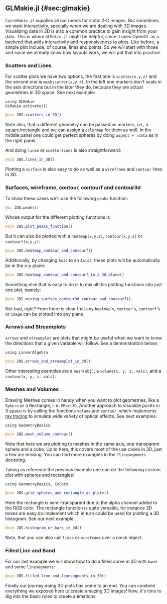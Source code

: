 ## GLMakie.jl {#sec:glmakie}

`CairoMakie.jl` supplies all our needs for static 2-D images.
But sometimes we want interactivity, specially when we are dealing with 3D images.
Visualizing data in 3D is also a common practice to gain insight from your data.
This is where `GLMakie.jl` might be helpful, since it uses OpenGL as a backend that adds interactivity and responsiveness to plots.
Like before, a simple plot include, of course, lines and points. So we will start with those and since we already know how layouts work, we will put that into practice.

### Scatters and Lines

For scatter plots we have two options, the first one is `scatter(x,y,z)` and the second one is `meshscatter(x,y,z)`. 
In the left one markers don't scale in the axis directions but in the later they do, because they are actual geometries in 3D space. See next example:

```
using GLMakie
GLMakie.activate!()
```

```jl
@sco JDS.scatters_in_3D()
```

Note also, that a different geometry can be passed as markers, i.e., a square/rectangle and we can assign a `colormap` for them as well.
In the middle panel one could get perfect spheres by doing `aspect = :data` as in the right panel.

And doing `lines` or `scatterlines` is also straightforward:

```jl
@sco JDS.lines_in_3D()
```

Plotting a `surface` is also easy to do as well as a `wireframe` and `contour` lines in 3D.

### Surfaces, wireframe, contour, contourf and contour3d 

To show these cases we'll use the following `peaks` function:

```jl
@sc JDS.peaks()
```

Whose output for the different plotting functions is

```jl
@sco JDS.plot_peaks_function()
```

But it can also be plotted with a `heatmap(x,y,z)`, `contour(x,y,z)` or `contourf(x,y,z)`:

```jl
@sco JDS.heatmap_contour_and_contourf()
```

Additionally, by changing `Axis` to an `Axis3`, these plots will be automatically be in the x-y plane:

```jl
@sco JDS.heatmap_contour_and_contourf_in_a_3d_plane()
```

Something else that is easy to do is to mix all this plotting functions into just one plot, namely:

```jl
@sco JDS.mixing_surface_contour3d_contour_and_contourf()
```

Not bad, right? From there is clear that  any `heatmap`'s, `contour`'s, `contourf`'s or `image` can be plotted into any plane.

### Arrows and Streamplots

`arrows` and `streamplot` are plots that might be useful when we want to know the directions that a given variable will follow.
See a demonstration below:

```
using LinearAlgebra
```

```jl
@sco JDS.arrows_and_streamplot_in_3d()
```

Other interesting examples are a `mesh(obj)`, a `volume(x, y, z, vals)`, and a `contour(x, y, z, vals)`.

### Meshes and Volumes 

Drawing Meshes comes in handy when you want to plot geometries, like a `Sphere` or a Rectangle, i. e. `FRect3D`.
Another approach to visualize points in 3 space is by calling the functions `volume` and `contour`, which implements [ray tracing](https://en.wikipedia.org/wiki/Ray_tracing_(graphics)) to simulate wide variety of optical effects. See next examples.

```
using GeometryBasics
```

```jl
@sco JDS.mesh_volume_contour()
```

Note that here we are plotting to meshes in the same axis, one transparent sphere and a cube.
Up to here, this covers most of the use cases in 3D, just a few are missing. You can find more examples in the `?linesegments` docstring.

Taking as reference the previous example one can do the following custom plot with spheres and rectangles:

```
using GeometryBasics, Colors
```

```jl
@sco JDS.grid_spheres_and_rectangle_as_plate()
```

Here the rectangle is semi-transparent due to the alpha channel added to the RGB color.
The rectangle function is quite versatile, for instance  3D boxes are easy do implement which in turn could be used for plotting a 3D histogram.
See our next example:

```jl
@sco JDS.histogram_or_bars_in_3d()
```

Note, that you can also call `lines` or `wireframe` over a mesh object.

### Filled Line and Band

For our last example we will show how to do a filled curve in 3D with `band` and some `linesegments`:

```jl
@sco JDS.filled_line_and_linesegments_in_3D()
```

Finally our journey doing 3D plots has come to an end.
You can combine everything we exposed here to create amazing 3D images! 
Now, it's time to dig into the basic rules to create animations.
